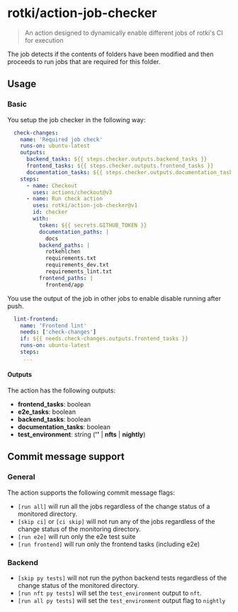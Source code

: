 # rotki/action-job-checker

> An action designed to dynamically enable different jobs of rotki's CI for execution

The job detects if the contents of folders have been modified and then proceeds to run jobs that are required
for this folder.

## Usage

### Basic

You setup the job checker in the following way:
```yaml
  check-changes:
    name: 'Required job check'
    runs-on: ubuntu-latest
    outputs:
      backend_tasks: ${{ steps.checker.outputs.backend_tasks }}
      frontend_tasks: ${{ steps.checker.outputs.frontend_tasks }}
      documentation_tasks: ${{ steps.checker.outputs.documentation_tasks }}
    steps:
      - name: Checkout
        uses: actions/checkout@v3
      - name: Run check action
        uses: rotki/action-job-checker@v1
        id: checker
        with:
          token: ${{ secrets.GITHUB_TOKEN }}
          documentation_paths: |
            docs
          backend_paths: |
            rotkehlchen
            requirements.txt
            requirements_dev.txt
            requirements_lint.txt
          frontend_paths: |
            frontend/app
```

You use the output of the job in other jobs to enable disable running after push.

```yaml
  lint-frontend:
    name: 'Frontend lint'
    needs: ['check-changes']
    if: ${{ needs.check-changes.outputs.frontend_tasks }}
    runs-on: ubuntu-latest
    steps:
     ...
```

#### Outputs
The action has the following outputs:

- **frontend_tasks**: boolean
- **e2e_tasks**: boolean
- **backend_tasks**: boolean
- **documentation_tasks**: boolean
- **test_environment**: string (**''** | **nfts** | **nightly**)

## Commit message support

### General

The action supports the following commit message flags:

- `[run all]` will run all the jobs regardless of the change status of a monitored directory.
- `[skip ci]` or `[ci skip]` will not run any of the jobs regardless of the change status of the monitoring directory.
- `[run e2e]` will run only the e2e test suite
- `[run frontend]` will run only the frontend tasks (including e2e)
### Backend

- `[skip py tests]` will not run the python backend tests regardless of the change status of the monitored directory.
- `[run nft py tests]` will set the `test_environment` output to `nft`.
- `[run all py tests]` will set the `test_environment` output flag to `nightly`